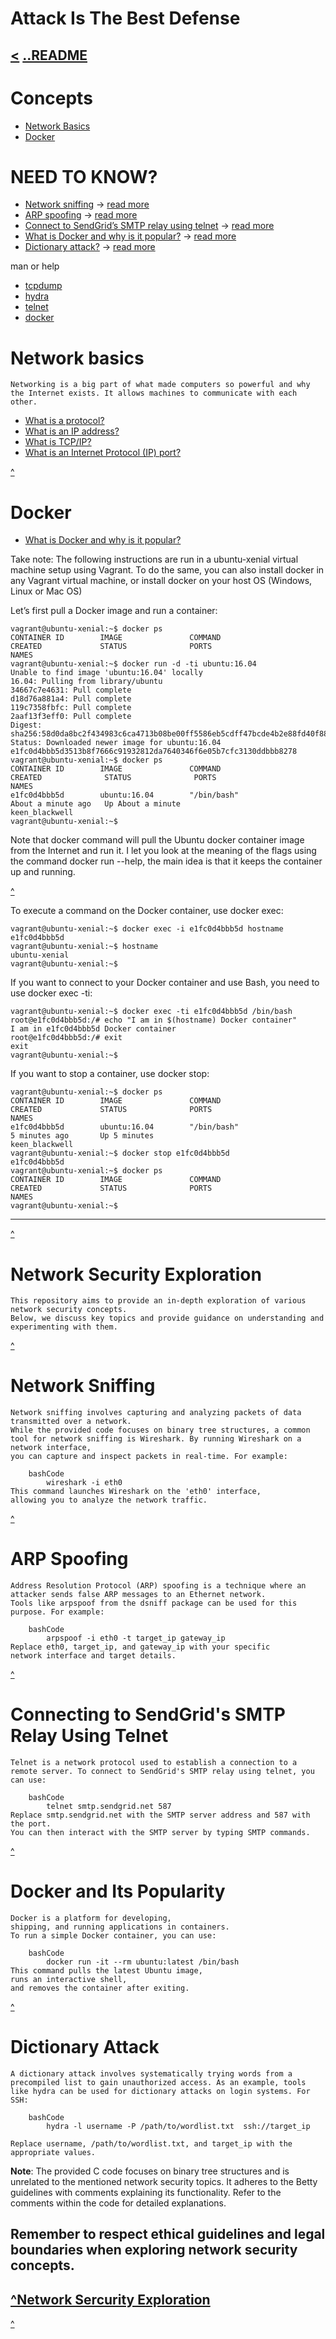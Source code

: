 # Attack Is The Best Defense
[<](https://github.com/TheeKingZa/alx-system_engineering-devops/tree/master/0x09-web_infrastructure_design/README.md)
[..README](https://github.com/TheeKingZa/alx-system_engineering-devops/tree/master/README.md)
---
# Concepts
   * [Network Basics](#network-basics)
   * [Docker](#docker)

# NEED TO KNOW?
* [Network sniffing](#network-sniffing) -> [read more](https://www.lifewire.com/definition-of-sniffer-817996)
* [ARP spoofing](#arp-spoofing) -> [read more](https://www.veracode.com/security/arp-spoofing)
* [Connect to SendGrid’s SMTP relay using telnet](#connect-to-sendgrids-smtp-relay-using-telnet) -> [read more](https://docs.sendgrid.com/ui/account-and-settings/troubleshooting-delays-and-latency)
* [What is Docker and why is it popular?](#docker-and-Its-popularity) -> [read more](https://www.zdnet.com/article/what-is-docker-and-why-is-it-so-darn-popular/)
* [Dictionary attack?](#dictionary-attack) -> [read more](https://en.wikipedia.org/wiki/Dictionary_attack)

man or help
   * [tcpdump](https://man.openbsd.org/tcpdump.8)
   * [hydra](https://www.kali.org/tools/hydra/)
   * [telnet](https://linux.die.net/man/1/telnet)
   * [docker](https://code.tools/man/1/docker-run/)

# Network basics
	Networking is a big part of what made computers so powerful and why the Internet exists. It allows machines to communicate with each other.

* [What is a protocol?](https://www.techtarget.com/searchnetworking/definition/protocol)
* [What is an IP address?](https://computer.howstuffworks.com/internet/basics/what-is-an-ip-address.htm)
* [What is TCP/IP?](https://www.avast.com/c-what-is-tcp-ip#)
* [What is an Internet Protocol (IP) port?](https://www.lifewire.com/port-numbers-on-computer-networks-817939)

[^](#need-to-know)

# Docker
  * [What is Docker and why is it popular?](https://www.zdnet.com/article/what-is-docker-and-why-is-it-so-darn-popular/)

   Take note: The following instructions are run in a ubuntu-xenial virtual machine setup using Vagrant. To do the same, you can also install docker in any Vagrant virtual machine, or install docker on your host OS (Windows, Linux or Mac OS)

   Let’s first pull a Docker image and run a container:

	vagrant@ubuntu-xenial:~$ docker ps
	CONTAINER ID        IMAGE               COMMAND             
 	CREATED             STATUS              PORTS
  	NAMES
	vagrant@ubuntu-xenial:~$ docker run -d -ti ubuntu:16.04
	Unable to find image 'ubuntu:16.04' locally
	16.04: Pulling from library/ubuntu
	34667c7e4631: Pull complete
	d18d76a881a4: Pull complete
	119c7358fbfc: Pull complete
	2aaf13f3eff0: Pull complete
	Digest: sha256:58d0da8bc2f434983c6ca4713b08be00ff5586eb5cdff47bcde4b2e88fd40f88
	Status: Downloaded newer image for ubuntu:16.04
	e1fc0d4bbb5d3513b8f7666c91932812da7640346f6e05b7cfc3130ddbbb8278
	vagrant@ubuntu-xenial:~$ docker ps
	CONTAINER ID        IMAGE               COMMAND             
 	CREATED              STATUS              PORTS
  	NAMES
	e1fc0d4bbb5d        ubuntu:16.04        "/bin/bash"
 	About a minute ago   Up About a minute
  	keen_blackwell
	vagrant@ubuntu-xenial:~$

  Note that docker command will pull the Ubuntu docker container image from the Internet and run it. I let you look at the meaning of the flags using the command docker run --help, the main idea is that it keeps the container up and running.

  [^](#docker)

  To execute a command on the Docker container, use docker exec:

	vagrant@ubuntu-xenial:~$ docker exec -i e1fc0d4bbb5d hostname
	e1fc0d4bbb5d
	vagrant@ubuntu-xenial:~$ hostname
	ubuntu-xenial
	vagrant@ubuntu-xenial:~$

   If you want to connect to your Docker container and use Bash,
   you need to use docker exec -ti:
   
   	vagrant@ubuntu-xenial:~$ docker exec -ti e1fc0d4bbb5d /bin/bash
	root@e1fc0d4bbb5d:/# echo "I am in $(hostname) Docker container"
	I am in e1fc0d4bbb5d Docker container
	root@e1fc0d4bbb5d:/# exit
	exit
	vagrant@ubuntu-xenial:~$

   If you want to stop a container, use docker stop:

	vagrant@ubuntu-xenial:~$ docker ps
	CONTAINER ID        IMAGE               COMMAND             
 	CREATED             STATUS              PORTS               
  	NAMES
	e1fc0d4bbb5d        ubuntu:16.04        "/bin/bash"         
 	5 minutes ago       Up 5 minutes                            
  	keen_blackwell
	vagrant@ubuntu-xenial:~$ docker stop e1fc0d4bbb5d
	e1fc0d4bbb5d
	vagrant@ubuntu-xenial:~$ docker ps
	CONTAINER ID        IMAGE               COMMAND             
 	CREATED             STATUS              PORTS
  	NAMES
	vagrant@ubuntu-xenial:~$
---


[^](#need-to-know)

# Network Security Exploration
	This repository aims to provide an in-depth exploration of various network security concepts.
 	Below, we discuss key topics and provide guidance on understanding and experimenting with them.

[^](#need-to-know)

# Network Sniffing
	Network sniffing involves capturing and analyzing packets of data transmitted over a network.
 	While the provided code focuses on binary tree structures, a common tool for network sniffing is Wireshark. By running Wireshark on a network interface,
  	you can capture and inspect packets in real-time. For example:

		bashCode
			wireshark -i eth0
	This command launches Wireshark on the 'eth0' interface,
 	allowing you to analyze the network traffic.

[^](#need-to-know)

# ARP Spoofing
	Address Resolution Protocol (ARP) spoofing is a technique where an attacker sends false ARP messages to an Ethernet network.
 	Tools like arpspoof from the dsniff package can be used for this purpose. For example:

		bashCode
			arpspoof -i eth0 -t target_ip gateway_ip
	Replace eth0, target_ip, and gateway_ip with your specific
 	network interface and target details.

[^](#need-to-know)

# Connecting to SendGrid's SMTP Relay Using Telnet
	Telnet is a network protocol used to establish a connection to a remote server. To connect to SendGrid's SMTP relay using telnet, you can use:

		bashCode
			telnet smtp.sendgrid.net 587
	Replace smtp.sendgrid.net with the SMTP server address and 587 with the port.
	You can then interact with the SMTP server by typing SMTP commands.

[^](#need-to-know)

# Docker and Its Popularity
	Docker is a platform for developing,
 	shipping, and running applications in containers.
  	To run a simple Docker container, you can use:

		bashCode
			docker run -it --rm ubuntu:latest /bin/bash
	This command pulls the latest Ubuntu image,
 	runs an interactive shell,
  	and removes the container after exiting.
[^](#need-to-know)

# Dictionary Attack
	A dictionary attack involves systematically trying words from a precompiled list to gain unauthorized access. As an example, tools like hydra can be used for dictionary attacks on login systems. For SSH:

		bashCode
			hydra -l username -P /path/to/wordlist.txt 	ssh://target_ip

 	Replace username, /path/to/wordlist.txt, and target_ip with the appropriate values.

**Note**: The provided C code focuses on binary tree structures and is unrelated to the mentioned network security topics. It adheres to the Betty guidelines with comments explaining its functionality. Refer to the comments within the code for detailed explanations.

Remember to respect ethical guidelines and legal boundaries when exploring network security concepts.
---
[^Network Sercurity Exploration](#network-security-exploration)
---
[^](#attack-is-the-best-defense)
